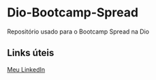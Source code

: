 # Dio-Bootcamp-Spread
Repositório usado para o Bootcamp Spread na Dio

## Links úteis
[Meu LinkedIn](www.linkedin.com/in/thulio-soares-a13246134)
